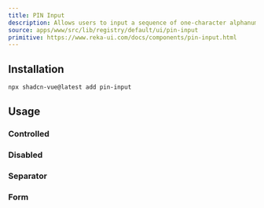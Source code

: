```yaml
---
title: PIN Input
description: Allows users to input a sequence of one-character alphanumeric inputs.
source: apps/www/src/lib/registry/default/ui/pin-input
primitive: https://www.reka-ui.com/docs/components/pin-input.html
---
```


<ComponentPreview name="PinInputDemo" />

## Installation

```bash
npx shadcn-vue@latest add pin-input
```

## Usage

### Controlled

<ComponentPreview name="PinInputControlled" />

### Disabled

<ComponentPreview name="PinInputDisabled" />

### Separator

<ComponentPreview name="PinInputSeparatorDemo" />

### Form

<ComponentPreview name="PinInputFormDemo" />
